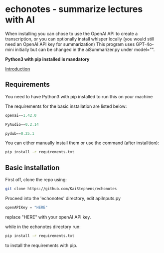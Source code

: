 # echonotes - summarize lectures with AI

When installing you can chose to use the OpenAI API to create a transcription, or you can optionally install whisper locally (you would still need an OpenAI API key for summarization) This program uses GPT-4o-mini initially but can be changed in the aiSummarizer.py under model="". 

__Python3 with pip installed is mandatory__

[Introduction](#introduction)


## Requirements

You need to have Python3 with pip installed to run this on your machine

The requirements for the basic installation are listed below:

```python
openai==1.42.0

PyAudio==0.2.14

pydub==0.25.1
```

You can either manually install them or use the command (after installtion):

```bash
pip install -r requirements.txt
```

## Basic installation

First off, clone the repo using: 

```bash
git clone https://github.com/KaiStephens/echonotes
```
Proceed into the 'echonotes' directory, edit apiInputs.py

```python
openAPIKey = "HERE"
```

replace "HERE" with your openAI API key. 

while in the echonotes directory run:

```bash
pip install -r requirements.txt
```
to install the requirements with pip.



